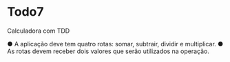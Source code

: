 # Todo7
Calculadora com TDD

● A aplicação deve tem quatro rotas: somar, subtrair, dividir e multiplicar.
● As rotas devem receber dois valores que serão utilizados na operação.
